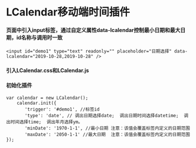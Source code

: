 # LCalendar移动端时间插件
#### 页面中引入input标签，通过自定义属性data-lcalendar控制最小日期和最大日期，id名称与调用时一致
   ```
   <input id="demo1" type="text" readonly="" placeholder="日期选择" data-lcalendar="2019-10-28,2019-10-28" />
   ```
#### 引入LCalendar.css和LCalendar.js
#### 初始化插件
   ```
   var calendar = new LCalendar();
       calendar.init({
          'trigger': '#demo1', //标签id
          'type': 'date', // 调出日期选择date;  调出日期时间选择datetime;  调出时间选择time;  调出年月选择ym。
          'minDate': '1970-1-1', //最小日期 注意：该值会覆盖标签内定义的日期范围
          'maxDate': '2050-1-1' //最大日期  注意：该值会覆盖标签内定义的日期范围
   });
   ```
